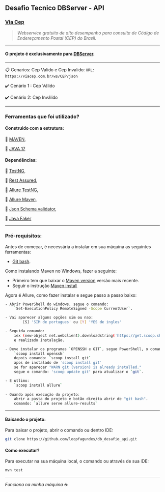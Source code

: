 ﻿## Desafio Tecnico DBServer - API

### [Via Cep](https://viacep.com.br/)
> *Webservice gratuito de alto desempenho para consulta de Código de Endereçamento Postal (CEP) do Brasil.*
---
#### O projeto é exclusivamente para [DBServer](https://db.tec.br/).

---
:clipboard: Cenarios: Cep Valido e Cep Invalido: `URL: https://viacep.com.br/ws/CEP/json`

:heavy_check_mark: Cenário 1 : Cep Válido

:heavy_check_mark: Cenário 2: Cep Inválido

---

### Ferramentas que foi utilizado?
#### Construido com a estrutura:
:pushpin: [MAVEN](https://maven.apache.org/download.cgi),

:pushpin: [JAVA 17](https://www.oracle.com/java/technologies/javase/jdk17-archive-downloads.html)

#### Dependências:
:pushpin: [TestNG](https://mvnrepository.com/artifact/org.testng/testng/7.10.2),

:pushpin: [Rest Assured](https://mvnrepository.com/artifact/io.rest-assured/rest-assured/5.4.0),

:pushpin: [Allure TestNG](https://mvnrepository.com/artifact/io.qameta.allure/allure-testng/2.27.0),

:pushpin: [Allure Maven](https://mvnrepository.com/artifact/io.qameta.allure/allure-maven/2.12.0),

:pushpin: [Json Schema validator](https://mvnrepository.com/artifact/io.rest-assured/json-schema-validator/5.4.0),

:pushpin: [Java Faker](https://mvnrepository.com/artifact/com.github.javafaker/javafaker/1.0.2)

---
###  Pré-requisitos:
Antes de começar, é necessária a instalar em sua máquina as seguintes ferramentas:
- [Git bash](https://git-scm.com).

Como instalando Maven no Windows, fazer a seguinte:
- Primeiro tem que baixar o [Maven version](https://maven.apache.org/download.cgi) versão mais recente.
- Seguir o instrução [Maven install](http://charlesmms.azurewebsites.net/2017/09/04/instalando-maven-no-windows-10/#:~:text=Instalando%20o%20Maven,Program%20Files%5CApache%5Cmaven.)

Agora é Allure, como fazer instalar e segue passo a passo baixo:
```bash
- Abrir PowerShell do windows, segue o comando:
	`Set-ExecutionPolicy RemoteSigned -Scope CurrentUser`. 

- Vai aparecer alguns opções sim ou nao: 
        [S] 'SIM de portugues' ou [Y] 'YES de ingles'

- Seguida comando:
	iex (new-object net.webclient).downloadstring('https://get.scoop.sh') 
	e realizado instalação.

- Deve instalar os programas `OPENSSH e GIT`, segue PowerShell, o comando: 
	`scoop install openssh`
	depois comando: `scoop install git` 
	apos de instalado de 'scoop install git'  
	se for aparecer "WARN git (version) is already installed."
	segue o comando: 'scoop update git' para atualizar o `git`.

- E utlimo: 
	`scoop install allure`
	
- Quando após execução do projeto:
	abrir a pasta do projeto e botão direita abrir de "git bash".
	comando: `allure serve allure-results`
```
---
#### Baixando o projeto:

Para baixar o projeto, abrir o comando ou dentro IDE:
```bash
git clone https://github.com/loopfagundes/db_desafio_api.git
```
#### Como executar?
Para executar na sua máquina local, o comando ou através de sua IDE:
```bash
mvn test
```
---
*Funciona na minha máquina* :coffee: 
